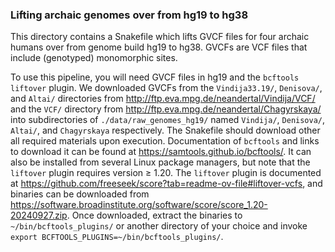 ### Lifting archaic genomes over from hg19 to hg38

This directory contains a Snakefile which lifts GVCF files for four archaic humans over from genome build hg19 to hg38. GVCFs are VCF files that include  (genotyped) monomorphic sites.

To use this pipeline, you will need GVCF files in hg19 and the `bcftools` `liftover` plugin. We downloaded GVCFs from the `Vindija33.19/`, `Denisova/`, and `Altai/` directories from http://ftp.eva.mpg.de/neandertal/Vindija/VCF/ and the `VCF/` directory from http://ftp.eva.mpg.de/neandertal/Chagyrskaya/ into subdirectories of `./data/raw_genomes_hg19/` named `Vindija/`, `Denisova/`, `Altai/`, and `Chagyrskaya` respectively. 
The Snakefile should download other all required materials upon execution.
Documentation of `bcftools` and links to download it can be found at https://samtools.github.io/bcftools/. 
It can also be installed from several Linux package managers, but note that the `liftover` plugin requires version $\geq$ 1.20. 
The `liftover` plugin is documented at https://github.com/freeseek/score?tab=readme-ov-file#liftover-vcfs, and binaries can be downloaded from https://software.broadinstitute.org/software/score/score_1.20-20240927.zip. 
Once downloaded, extract the binaries to `~/bin/bcftools_plugins/` or another directory of your choice and invoke `export BCFTOOLS_PLUGINS=~/bin/bcftools_plugins/`.
